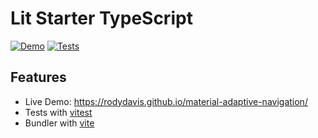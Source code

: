 # Lit Starter TypeScript

[![Demo](https://github.com/rodydavis/material-adaptive-navigation/actions/workflows/demo.yml/badge.svg)](https://github.com/rodydavis/material-adaptive-navigation/actions/workflows/demo.yml)
[![Tests](https://github.com/rodydavis/material-adaptive-navigation/actions/workflows/tests.yml/badge.svg)](https://github.com/rodydavis/material-adaptive-navigation/actions/workflows/tests.yml)

## Features

- Live Demo: https://rodydavis.github.io/material-adaptive-navigation/
- Tests with [vitest](https://vitest.dev/)
- Bundler with [vite](https://vitejs.dev/)
